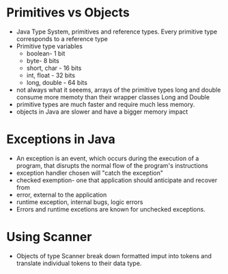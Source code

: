 # Primitives vs Objects
- Java Type System, primitives and reference types. Every primitive type corresponds to a reference type
- Primitive type variables
  - boolean- 1 bit
  - byte- 8 bits
  - short, char - 16 bits
  - int, float - 32 bits
  - long, double - 64 bits
- not always what it seeems, arrays of the primitive types long and double consume more memoty than their wrapper classes Long and Double
- primitive types are much faster and require much less memory. 
- objects in Java are slower and have a bigger memory impact

# Exceptions in Java
- An exception is an event, which occurs during the execution of a program, that disrupts the normal flow of the program's instructions
- exception handler chosen will "catch the exception"
- checked exemption- one that application should anticipate and recover from
- error, external to the application
- runtime exception, internal bugs, logic errors
- Errors and runtime excetions are known for unchecked exceptions.

# Using Scanner 
- Objects of type Scanner break down formatted imput into tokens and translate individual tokens to their data type.
